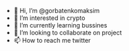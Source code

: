- 👋 Hi, I’m @gorbatenkomaksim
- 👀 I’m interested in crypto
- 🌱 I’m currently learning bussines
- 💞️ I’m looking to collaborate on project
- 📫 How to reach me twitter

<!---
gorbatenkomaksim/gorbatenkomaksim is a ✨ special ✨ repository because its `README.md` (this file) appears on your GitHub profile.
You can click the Preview link to take a look at your changes.
--->
